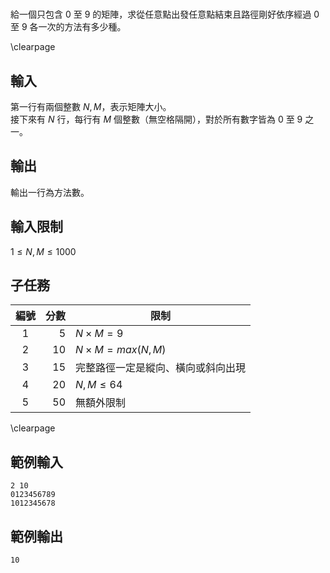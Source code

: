 #

給一個只包含 0 至 9 的矩陣，求從任意點出發任意點結束且路徑剛好依序經過 0 至 9 各一次的方法有多少種。  

\clearpage

## 輸入
第一行有兩個整數 $N, M$，表示矩陣大小。  
接下來有 $N$ 行，每行有 $M$ 個整數（無空格隔開），對於所有數字皆為 0 至 9 之一。  

## 輸出
輸出一行為方法數。  

## 輸入限制
$1 \leq N, M \leq 1000$

## 子任務
| 編號 | 分數 |    限制    |
| :---: | ---: | ---------- |
|  1  | 5 | $N \times M = 9$ |
|  2  | 10 | $N \times M = max(N, M)$ |
|  3  | 15 | 完整路徑一定是縱向、橫向或斜向出現 |
|  4  | 20 | $N, M \leq 64$ |
|  5  | 50 | 無額外限制 |

\clearpage

## 範例輸入
```
2 10
0123456789
1012345678
```

## 範例輸出
```
10
```
